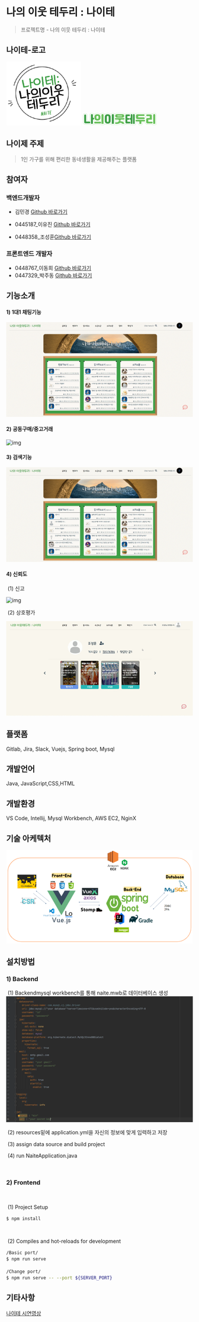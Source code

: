 # 나의 이웃 테두리 : 나이테

> 프로젝트명 - 나의 이웃 테두리 : 나이테



## 나이테-로고



<img src='README/hEpxpZQVdHy5IS4acWvdVJ2NHpiZbhHMMAFCwvpc89L5OOPHW7Qx2DTJpeWtFvVuBHuFYYWKH937Aq6-niCBI04qGa7HiDZ1fZEymQANizyc69D1ed54SfrLN1y4au4aalSxd1SB' alt='나이테 웹 로고' width='40%' > <img src='README/rqAU7laWP0AvU3BdpDds3R86rKMr4aNKU_EX6txtrD6wRcllTd29bj-ai9ymi-I3VsUP2s4iDeHsDGjdi_gYDZoxdCBiL3WREqY3DPUdzi1Rucl60HRrntWOFahnf7e59iCUjpuy' alt='나이테 모바일 로고' width='40%' >



## 나이제 주제

> 1인 가구를 위해 편리한 동네생활을 제공해주는 플랫폼



## 참여자

### 백엔드개발자

 - 김민경 [Github 바로가기](https://github.com/minkyoe)

 - 0445187_이유진 [Github 바로가기](https://github.com/leejjin)
 - 0448358_조성훈[Github 바로가기](https://github.com/JoChoSunghoon)




###  프론트엔드 개발자
- 0448767_이동희 [Github 바로가기](https://github.com/Donghee-L)
 - 0447329_박주동 [Github 바로가기](https://github.com/judong93)



## 기능소개

#### 1)  1대1 채팅기능

![img](README/CPIrkBaFeotUcTUfS2pVAeW0P4laq1Holf2n2O8vwhSTyynZWurYeO9eM1PjXcIIfjAynsK0KDzRzv0_3K1zMW8zCErIOYQQzhb6mFnk3JHVAQJ2Uyo8o-i_ZCwpO7995HCORPgx)



#### 2) 공동구매/중고거래

![img](README/VkF-hOta-swyYus4O9T6jbwE3T4VKqYnzSFFiTD975I1Kuxz6L6AN_DB0mbQJ4rXml0DXTVHCi-0y3Ykjhr-G7gL3kUsq_5vITDDOMSuD0gz0g-KquPWHVmZ_iGuYvYtSqXTOTeY)



#### 3)  검색기능

![img](README/xfOakRIP3GnzdF_EDRvzu4Wdt84m0T2hm-CwRGvztEiXLMk20HmH_Ntu52ZSc7lmK5D0jC8dxsVG7pi33TqIVnkHElcV8QWiCNUAeOe7f3VdVqxjp84ZMOCgT0rzscTF93uZglHi)



#### 4) 신뢰도

​	(1) 신고

![img](README/hZ4KHTDf6_tUZZjlvHSgcWG6rBHEUQY9U7iIlVp6kwtK7kRa7g3ACdLPadIZx_lX6sM0sCovQqNLEda1wEj-dguzwWwkRkAKaKuEez1JLdHvyIEH1sy520wlv9Dffj1jg2m2sk9h)



​	(2) 상호평가

![img](README/vuzJnb9e6N0-25EJPXHQKKKw9STXLfrzLl9Qkn6Ly-2ck_018GrK1SI5XJ9Ahrt-RMj_oY8G4RjQAj2wHWYX4nhRC7JiV_3EQhdWeIo26QAR56QFJCpeRjG-OuIhsaEgXf_bvKqX)



## 플랫폼

Gitlab, Jira, Slack, Vuejs, Spring boot, Mysql





## 개발언어

Java, JavaScript,CSS,HTML





## 개발환경

VS Code, Intellij, Mysql Workbench, AWS EC2, NginX



## 기술 아케텍처

![img](README/eslZzB5UlDN4d0x3DrXlxPu35t220Duc4mnkoAmb7p1xYGDrJafOZyiAkUxEStvbK4WyZz02ly-3hkd7x6QjyYI4Rd1vRE3eS77v14l6vGuztLR1UQ89gtg6WkWBPuMqnkB1RZoC)



## 설치방법




### 1) Backend

​	(1) Backendmysql workbench를 통해 naite.mwb로 데이터베이스 생성![img](README/pCWBv26D2yKnGn-BKpc0MI91Wl2In6KxVrfyg91tRBMHNUnRs0kEeYpBHTUG8Oqs1dclNnpquk3mJ7rTvFpAEI533lry_6RW2FdyCgcQdxNHjf5LLlZiVu3dU-k8IIy8w8qhe_-I)



​	(2) resources밑에 application.yml을 자신의 정보에 맞게 입력하고 저장

​	(3) assign data source and build project

​	(4) run NaiteApplication.java

​	



### 2) Frontend

​	

​	(1) Project Setup

``` bash
$ npm install
```

​	

​	(2) Compiles and hot-reloads for development

``` bash
/Basic port/
$ npm run serve 

/Change port/
$ npm run serve -- --port ${SERVER_PORT}
```





## 기타사항

[나이테 시연영상](https://youtu.be/fQ2vkrXv5J8?list=LL)





